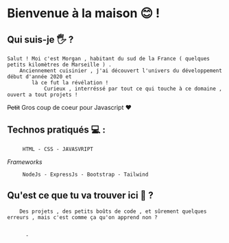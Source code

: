 

Bienvenue à la maison  😊 !
==========================


Qui suis-je 🖐 ?
-------------
    Salut ! Moi c'est Morgan , habitant du sud de la France ( quelques petits kilomètres de Marseille ) .
        Anciennement cuisinier , j'ai découvert l'univers du développement début d'année 2020 et 
            là ce fut la révélation !
                Curieux , interréssé par tout ce qui touche à ce domaine , ouvert a tout projets ! 
~~Petit~~ Gros coup de coeur pour Javascript ❤


Technos pratiqués 💻 :
----------------------
         HTML - CSS - JAVASVRIPT
         
   *Frameworks*
   
         NodeJs - ExpressJs - Bootstrap - Tailwind 
 

Qu'est ce que tu va trouver ici 🤔 ?
------------------------------------     
        Des projets , des petits boûts de code , et sûrement quelques erreurs , mais c'est comme ça qu'on apprend non ? 


          - 

